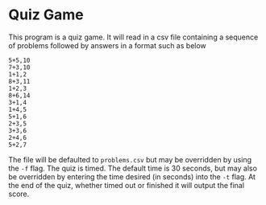 # Quiz Game

This program is a quiz game. It will read in a csv file containing a sequence of problems followed by answers in a format such as below

```
5+5,10
7+3,10
1+1,2
8+3,11
1+2,3
8+6,14
3+1,4
1+4,5
5+1,6
2+3,5
3+3,6
2+4,6
5+2,7
```

The file will be defaulted to `problems.csv` but may be overridden by using the `-f` flag. The quiz is timed. The default time is 30 seconds, but may also be overridden by entering the time desired (in seconds) into the `-t` flag. At the end of the quiz, whether timed out or finished it will output the final score.